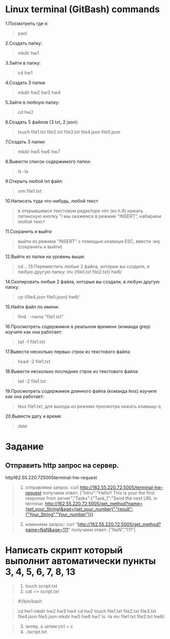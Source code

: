 # Linux terminal (GitBash) commands

1.Посмотреть где я:
  > pwd

2.Создать папку:
  > mkdir hw1

3.Зайти в папку:
  > cd hw1

4.Создать 3 папки
  > mkdir hw2 hw3 hw4

5.Зайти в любоую папку:
  > cd hw2

6.Создать 5 файлов (3 txt, 2 json):
  > touch file1.txt file2.txt file3.txt file4.json file5.json

7.Создать 3 папки:
  > mkdir hw5 hw6 hw7

8.Вывести список содержимого папки:
  > ls -la

9.Открыть любой txt файл:
  > vim file1.txt

10.Написать туда что-нибудь, любой текст
  > в открывшемся текстовом редакторе vim (из п.9) нажать латинскую кнопку "i
  > мы окажемся в режиме "INSERT", набираем любой текст

11.Сохранить и выйти
  > выйти из режима "INSERT" с помощью клавиши ESC, ввести :wq (сохранить и выйти)

12.Выйти из папки на уровень выше:
  > cd ..
13.Переместить любые 2 файла, которые вы создали, в любую другую папку:
  > mv {file1.txt file2.txt} hw6/

14.Скопировать любые 2 файла, которые вы создали, в любую другую папку:
  > cp {file4.json file5.json} hw6/

15.Найти файл по имени:
  > find . -name "file1.txt"

16.Просмотреть содержимое в реальном времени (команда grep) изучите как она работает:
  > tail -f file1.txt

17.Вывести несколько первых строк из текстового файла:
  > head -2 file1.txt

18.Вывести несколько последних строк из текстового файла:
  > tail -2 file1.txt

19.Просмотреть содержимое длинного файла (команда less) изучите как она работает:
  > less file1.txt, для выхода из режима просмотра нажать клавишу q

20.Вывести дату и время:
  > date

# Задание 
## Отправить http запрос на сервер.
http162.55.220.725005terminal-hw-request

> 1.  отправляем запрос: curl http://162.55.220.72:5005/terminal-hw-request
>     получаем ответ: {"Intro":"Hello!! This is your the first response from server","Tasks":{"Task_1":"Send the next URL in terminal: http://162.55.220.72:5005/get_method?name=(set_your_String)&age=(set_your_number)","result":["Your_String","Your_number"]}}

> 2.  изменяем запрос: curl "http://162.55.220.72:5005/get_method?name=NaN&age=111"
>     получаем ответ: ["NaN","111"]

# Написать скрипт который выполнит автоматически пункты 3, 4, 5, 6, 7, 8, 13

> 1.  touch script.txt
> 2.  cat >> script.txt

> #!/bin/bash

> cd hw1
> mkdir hw2 hw3 hw4
> cd hw2
> touch file1.txt file2.txt file3.txt file4.json file5.json
> mkdir hw5 hw6 hw7
> ls -la
> mv file1.txt file2.txt hw6/

> 3.  энтер, а затем ctrl + c
> 4.  ./script.txt
